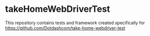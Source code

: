 # takeHomeWebDriverTest
This repository contains tests and framework created specifically for https://github.com/Dotdashcom/take-home-webdriver-test
